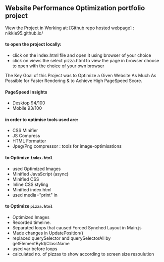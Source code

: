 ## Website Performance Optimization portfolio project

View the Project in Working at: [Github repo hosted webpage] : nikkie95.github.io/

#### to open the project locally:
* click on the index.html file and open it using browser of your choice
* click on views the select pizza.html to view the page in browser choose to open with the choice of your own browser 

The Key Goal of this Project was to Optimize a Given Website As Much As Possible for Faster Rendering & to Achieve High PageSpeed Score.

#### PageSpeed Insights
* Desktop 94/100
* Mobile 93/100


#### in order to optimise tools used are:


* CSS Minifier
* JS Compress
* HTML Formatter
* Jpeg/Png compressor : tools for image-optimisations


#### to Optimize `index.html`

* used Optimized Images
* Minified JavaScript (async)
* Minified CSS
* Inline CSS styling
* Minified index.html
* used media="print" in <link href="css/print.css" rel="stylesheet" media="print">
 

#### to Optimize `pizza.html`

* Optimized Images
* Recorded timeline.
* Separated loops that caused Forced Synched Layout in Main.js
* Made changes in UpdatePosition() 
* replaced querySelector and querySelectorAll by getElementById/ClassName
* used var before loops
* calculated no. of pizzas to show according to screen size resoulution